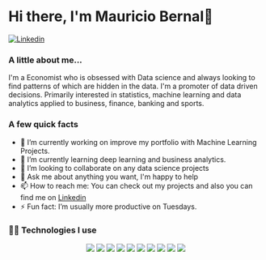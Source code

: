 <h1> Hi there, I'm Mauricio Bernal👋 </h1>

[![Linkedin](https://img.shields.io/badge/-LinkedIn-blue?style=flat&logo=Linkedin&logoColor=white&link=https://www.linkedin.com/in/mauricio-bernal-portocarrero/)](https://www.linkedin.com/in/mauricio-bernal-portocarrero/)

### A little about me...
I'm a Economist who is obsessed with Data science and always looking to find patterns of which are hidden in the data. I'm a promoter of data driven decisions. Primarily interested in statistics, machine learning and data analytics applied to business, finance, banking and sports.

### A few quick facts
- 🔭 I’m currently working on improve my portfolio with Machine Learning Projects.
- 🌱 I’m currently learning deep learning and business analytics.
- 👯 I’m looking to collaborate on any data science projects
- 💬 Ask me about anything you want, I'm happy to help
- 📫 How to reach me: You can check out my projects and also you can find me on [Linkedin](https://www.linkedin.com/in/mauricio-bernal-portocarrero/)
- ⚡ Fun fact: I’m  usually more productive on Tuesdays.

<h3> 👨‍💻 Technologies I use </h3>

<!--START_SECTION:colourise-->
<p align=center>
<img src="https://img.shields.io/badge/-Python-FF8000?style=for-the-badge&logo=python" />
<img src="https://img.shields.io/badge/-R-FF8000?style=for-the-badge&logo=r"/>
<img src="https://img.shields.io/badge/-Pandas-FF8000?style=for-the-badge&logo=pandas"/>
<img src="https://img.shields.io/badge/-SKLearn-FF8000?style=for-the-badge&logo=scikit-learn"/>
<img src="https://img.shields.io/badge/-SQL-007FFF?style=for-the-badge&logo=sql"/>
<img src="https://img.shields.io/badge/-PoweBi-007FFF?style=for-the-badge&logo=powerbi"/>
<img src="https://img.shields.io/badge/-Tableau-007FFF?style=for-the-badge&logo=tableau"/>
<img src="https://img.shields.io/badge/-Shell-7F00FF?style=for-the-badge&logo=gnu-bash"/>
<img src="https://img.shields.io/badge/-Git-7F00FF?style=for-the-badge&logo=git"/>
<img src="https://img.shields.io/badge/-Docker-FF0080?style=for-the-badge&logo=docker"/></p>
<!--END_SECTION:colourise-->


